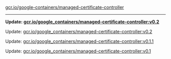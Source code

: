 [gcr.io/google-containers/managed-certificate-controller](https://hub.docker.com/r/cruse/managed-certificate-controller/tags/) 

----
**Update: [gcr.io/google_containers/managed-certificate-controller:v0.2](https://hub.docker.com/r/cruse/managed-certificate-controller/tags/)**

Update: [gcr.io/google_containers/managed-certificate-controller:v0.2](https://hub.docker.com/r/cruse/managed-certificate-controller/tags/)

Update: [gcr.io/google_containers/managed-certificate-controller:v0.1.1](https://hub.docker.com/r/cruse/managed-certificate-controller/tags/)

Update: [gcr.io/google_containers/managed-certificate-controller:v0.1](https://hub.docker.com/r/cruse/managed-certificate-controller/tags/)

